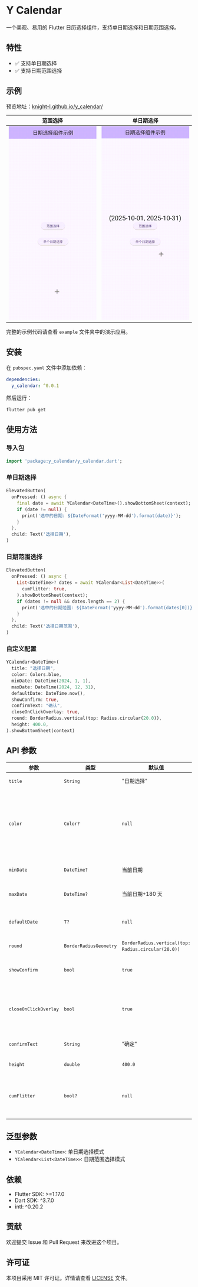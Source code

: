 # Y Calendar

一个美观、易用的 Flutter 日历选择组件，支持单日期选择和日期范围选择。

## 特性

- ✅ 支持单日期选择
- ✅ 支持日期范围选择

## 示例

预览地址：[knight-l.github.io/y_calendar/](https://knight-l.github.io/y_calendar/ "https://knight-l.github.io/y_calendar/")

|         范围选择         |         单日期选择         |
| :----------------------: | :------------------------: |
| ![范围选择](./demo1.gif) | ![单日期选择](./demo2.gif) |

完整的示例代码请查看 `example` 文件夹中的演示应用。

## 安装

在 `pubspec.yaml` 文件中添加依赖：

```yaml
dependencies:
  y_calendar: ^0.0.1
```

然后运行：

```bash
flutter pub get
```

## 使用方法

### 导入包

```dart
import 'package:y_calendar/y_calendar.dart';
```

### 单日期选择

```dart
ElevatedButton(
  onPressed: () async {
    final date = await YCalendar<DateTime>().showBottomSheet(context);
    if (date != null) {
      print('选中的日期: ${DateFormat('yyyy-MM-dd').format(date)}');
    }
  },
  child: Text('选择日期'),
)
```

### 日期范围选择

```dart
ElevatedButton(
  onPressed: () async {
    List<DateTime>? dates = await YCalendar<List<DateTime>>(
      cumFlitter: true,
    ).showBottomSheet(context);
    if (dates != null && dates.length == 2) {
      print('选中的日期范围: ${DateFormat('yyyy-MM-dd').format(dates[0])} - ${DateFormat('yyyy-MM-dd').format(dates[1])}');
    }
  },
  child: Text('选择日期范围'),
)
```

### 自定义配置

```dart
YCalendar<DateTime>(
  title: "选择日期",
  color: Colors.blue,
  minDate: DateTime(2024, 1, 1),
  maxDate: DateTime(2024, 12, 31),
  defaultDate: DateTime.now(),
  showConfirm: true,
  confirmText: "确认",
  closeOnClickOverlay: true,
  round: BorderRadius.vertical(top: Radius.circular(20.0)),
  height: 400.0,
).showBottomSheet(context)
```

## API 参数

| 参数                  | 类型                   | 默认值                                              | 描述                               |
| --------------------- | ---------------------- | --------------------------------------------------- | ---------------------------------- |
| `title`               | `String`               | "日期选择"                                          | 日历标题                           |
| `color`               | `Color?`               | `null`                                              | 主题颜色，影响按钮和选中日期的颜色 |
| `minDate`             | `DateTime?`            | 当前日期                                            | 最小可选日期                       |
| `maxDate`             | `DateTime?`            | 当前日期+180 天                                     | 最大可选日期                       |
| `defaultDate`         | `T?`                   | `null`                                              | 默认选中的日期                     |
| `round`               | `BorderRadiusGeometry` | `BorderRadius.vertical(top: Radius.circular(20.0))` | 弹窗圆角                           |
| `showConfirm`         | `bool`                 | `true`                                              | 是否显示确认按钮                   |
| `closeOnClickOverlay` | `bool`                 | `true`                                              | 是否允许点击遮罩层关闭             |
| `confirmText`         | `String`               | "确定"                                              | 确认按钮文字                       |
| `height`              | `double`               | `400.0`                                             | 日历高度                           |
| `cumFlitter`          | `bool?`                | `null`                                              | 是否启用自定义过滤功能             |

## 泛型参数

- `YCalendar<DateTime>`: 单日期选择模式
- `YCalendar<List<DateTime>>`: 日期范围选择模式

## 依赖

- Flutter SDK: >=1.17.0
- Dart SDK: ^3.7.0
- intl: ^0.20.2

## 贡献

欢迎提交 Issue 和 Pull Request 来改进这个项目。

## 许可证

本项目采用 MIT 许可证。详情请查看 [LICENSE](LICENSE) 文件。
